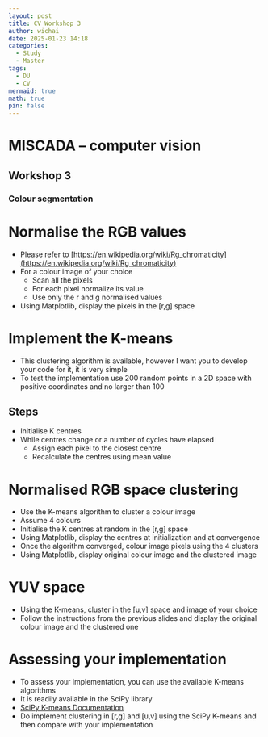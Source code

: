 ```yaml
---
layout: post
title: CV Workshop 3
author: wichai
date: 2025-01-23 14:18
categories:
  - Study
  - Master
tags:
  - DU
  - CV
mermaid: true
math: true
pin: false
---
```


# MISCADA – computer vision

## Workshop 3  
### Colour segmentation

# Normalise the RGB values

- Please refer to [https://en.wikipedia.org/wiki/Rg_chromaticity](https://en.wikipedia.org/wiki/Rg_chromaticity)
- For a colour image of your choice
  - Scan all the pixels
  - For each pixel normalize its value
  - Use only the r and g normalised values
- Using Matplotlib, display the pixels in the [r,g] space

# Implement the K-means

- This clustering algorithm is available, however I want you to develop your code for it, it is very simple
- To test the implementation use 200 random points in a 2D space with positive coordinates and no larger than 100

## Steps
- Initialise K centres
- While centres change or a number of cycles have elapsed
  - Assign each pixel to the closest centre
  - Recalculate the centres using mean value

# Normalised RGB space clustering

- Use the K-means algorithm to cluster a colour image
- Assume 4 colours
- Initialise the K centres at random in the [r,g] space
- Using Matplotlib, display the centres at initialization and at convergence
- Once the algorithm converged, colour image pixels using the 4 clusters
- Using Matplotlib, display original colour image and the clustered image

# YUV space

- Using the K-means, cluster in the [u,v] space and image of your choice
- Follow the instructions from the previous slides and display the original colour image and the clustered one

# Assessing your implementation

- To assess your implementation, you can use the available K-means algorithms
- It is readily available in the SciPy library
- [SciPy K-means Documentation](https://docs.scipy.org/doc/scipy/reference/generated/scipy.cluster.vq.kmeans.html)
- Do implement clustering in [r,g] and [u,v] using the SciPy K-means and then compare with your implementation
